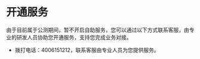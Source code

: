 # 开通服务

由于目前属于公测期间，暂不开启自助服务，您可以通过以下方式联系客服，由专业的研发人员协助您开通服务，支持您完成业务对接。
-   拨打电话：4006151212，联系客服由专业人员为您提供服务。
